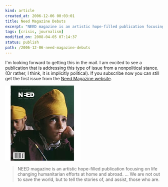 ```yaml
---
kind: article
created_at: 2006-12-06 00:03:01
title: Need Magazine Debuts
excerpt: "NEED magazine is an artistic hope-filled publication focusing on life changing humanitarian efforts at home and abroad. ... We are not out to save the world, but to tell the stories of, and assist, those who are."
tags: [crisis, journalism]
modified_on: 2008-04-05 07:14:37
status: publish 
path: /2006-12-06-need-magazine-debuts
---
```


I'm looking forward to getting this in the mail. I am excited to see a publication that is addressing this type of issue from a nonpolitical stance. (Or rather, I think, it is implicitly political). If you subscribe now you can still get the first issue from the <a href="http://www.needmagazine.com/" title="Need Magazine website">Need Magazine website</a>. </p>
<img alt=" " src="/images/premierecover.jpg" />

<blockquote class="large">NEED magazine is an artistic hope-filled publication focusing on life changing humanitarian efforts at home and abroad. ... We are not out to save the world, but to tell the stories of, and assist, those who are.</blockquote>